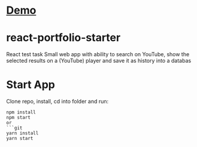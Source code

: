 # [Demo](https://creatorbon.github.io/react-test-task/)

# react-portfolio-starter
React test task 
Small web app with ability to search on YouTube, show the selected results on a (YouTube) player and save it as history into a databas

# Start App
Clone repo, install, cd into folder and run:
```git
npm install
npm start
or
```git
yarn install
yarn start
```
